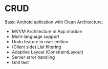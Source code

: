 # CRUD

Basic Android aplication with Clean Architecture.
  
  - MVVM Architecture in App module
  - Multi-language support
  - Undo feature in user edition 
  - (Client side) List filtering
  - Adaptive Layout (ConstraintLayout)
  - Server error handling
  - Unit test
